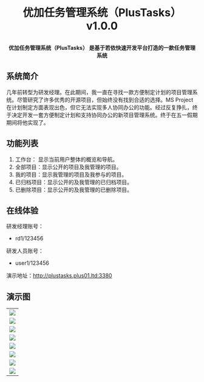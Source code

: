 <h1 align="center" style="margin: 30px 0 30px; font-weight: bold;">优加任务管理系统（PlusTasks） v1.0.0</h1>
<h4 align="center">优加任务管理系统（PlusTasks） 是基于若依快速开发平台打造的一款任务管理系统</h4>

## 系统简介

几年前转型为研发经理。在此期间，我一直在寻找一款方便制定计划的项目管理系统。尽管研究了许多优秀的开源项目，但始终没有找到合适的选择。MS
Project在计划制定方面表现出色，但它无法实现多人协同办公的功能。经过反复挣扎，终于决定开发一套方便制定计划和支持协同办公的新项目管理系统。终于在五一假期期间将他实现了。

## 功能列表

1. 工作台： 显示当前用户整体的概览和导航。
2. 全部项目：显示公开的项目及我管理的项目。
3. 我的项目：显示我管理的项目及我参与的项目。
4. 已归档项目：显示公开的及我管理的已归档项目。
5. 已删除项目：显示公开的及我管理的已删除项目。

## 在线体验

研发经理账号：

- rd1/123456

研发人员账号：

- user1/123456

演示地址：http://plustasks.plus01.ltd:3380

## 演示图

<table>
    <tr>
        <td><img src="https://oscimg.oschina.net/oscnet/up-4fbef0280ff20d4810d90407ed2ccaf6044.png"/></td>
    </tr>
    <tr>
        <td><img src="https://oscimg.oschina.net/oscnet/up-d74b3b7270d416fc45b8e7bfeb2199cbac3.png"/></td>
    </tr>
    <tr>
        <td><img src="https://oscimg.oschina.net/oscnet/up-9ce3306f87982adad83ffad039fa2782cc7.png"/></td>
    </tr>
    <tr>
        <td><img src="https://oscimg.oschina.net/oscnet/up-1871b7995a5cebaccb64aa6dfa9d2e763c2.png"/></td>
    </tr>
	<tr>
        <td><img src="https://oscimg.oschina.net/oscnet/up-e0c5426b8abf4d5f0b808be93de96ed48aa.png"/></td>
    </tr>	 
    <tr>
        <td><img src="https://oscimg.oschina.net/oscnet/up-587e9a014e9e7985b2d8d71ac6c8ddab109.png"/></td>
    </tr>
	<tr>
        <td><img src="https://oscimg.oschina.net/oscnet/up-55d69fb49278691be6c76a7bb4a9ec925a0.png"/></td>
    </tr>
	<tr>
        <td><img src="https://oscimg.oschina.net/oscnet/up-a98f60bd103cc0eca1a67612ab4cb644003.png"/></td>
    </tr>
</table>
